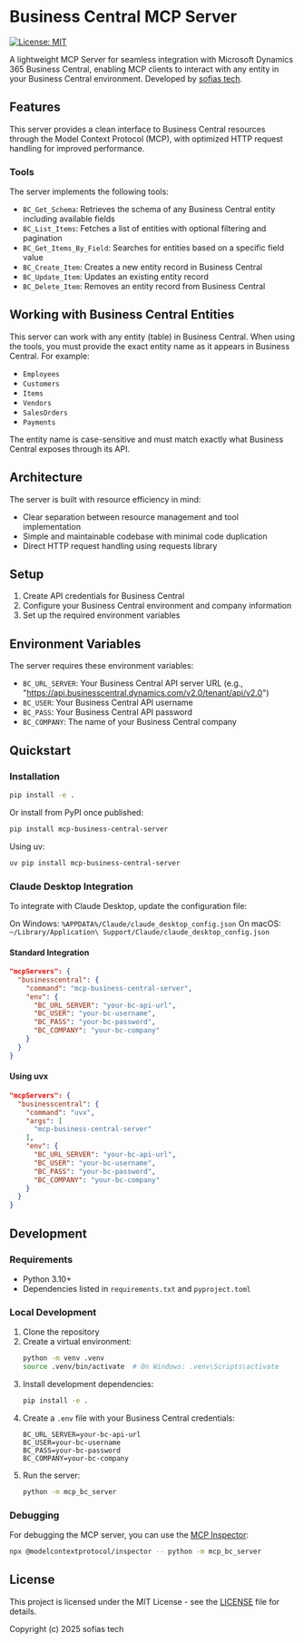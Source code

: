 # Business Central MCP Server

[![License: MIT](https://img.shields.io/badge/License-MIT-blue.svg)](https://opensource.org/licenses/MIT)

A lightweight MCP Server for seamless integration with Microsoft Dynamics 365 Business Central, enabling MCP clients to interact with any entity in your Business Central environment. Developed by [sofias tech](https://github.com/xxx/mcp-business-central-server/).

## Features

This server provides a clean interface to Business Central resources through the Model Context Protocol (MCP), with optimized HTTP request handling for improved performance.

### Tools

The server implements the following tools:

- `BC_Get_Schema`: Retrieves the schema of any Business Central entity including available fields
- `BC_List_Items`: Fetches a list of entities with optional filtering and pagination
- `BC_Get_Items_By_Field`: Searches for entities based on a specific field value
- `BC_Create_Item`: Creates a new entity record in Business Central
- `BC_Update_Item`: Updates an existing entity record
- `BC_Delete_Item`: Removes an entity record from Business Central

## Working with Business Central Entities

This server can work with any entity (table) in Business Central. When using the tools, you must provide the exact entity name as it appears in Business Central. For example:

- `Employees`
- `Customers`
- `Items`
- `Vendors`
- `SalesOrders`
- `Payments`

The entity name is case-sensitive and must match exactly what Business Central exposes through its API.

## Architecture

The server is built with resource efficiency in mind:

- Clear separation between resource management and tool implementation
- Simple and maintainable codebase with minimal code duplication
- Direct HTTP request handling using requests library

## Setup

1. Create API credentials for Business Central
2. Configure your Business Central environment and company information
3. Set up the required environment variables

## Environment Variables

The server requires these environment variables:

- `BC_URL_SERVER`: Your Business Central API server URL (e.g., "https://api.businesscentral.dynamics.com/v2.0/tenant/api/v2.0")
- `BC_USER`: Your Business Central API username
- `BC_PASS`: Your Business Central API password
- `BC_COMPANY`: The name of your Business Central company

## Quickstart

### Installation

```bash
pip install -e .
```

Or install from PyPI once published:

```bash
pip install mcp-business-central-server
```

Using uv:

```bash
uv pip install mcp-business-central-server
```

### Claude Desktop Integration

To integrate with Claude Desktop, update the configuration file:

On Windows: `%APPDATA%/Claude/claude_desktop_config.json`
On macOS: `~/Library/Application\ Support/Claude/claude_desktop_config.json`

#### Standard Integration

```json
"mcpServers": {
  "businesscentral": {
    "command": "mcp-business-central-server",
    "env": {
      "BC_URL_SERVER": "your-bc-api-url",
      "BC_USER": "your-bc-username",
      "BC_PASS": "your-bc-password",
      "BC_COMPANY": "your-bc-company"
    }
  }
}
```

#### Using uvx

```json
"mcpServers": {
  "businesscentral": {
    "command": "uvx",
    "args": [
      "mcp-business-central-server"
    ],
    "env": {
      "BC_URL_SERVER": "your-bc-api-url",
      "BC_USER": "your-bc-username",
      "BC_PASS": "your-bc-password",
      "BC_COMPANY": "your-bc-company"
    }
  }
}
```

## Development

### Requirements

- Python 3.10+
- Dependencies listed in `requirements.txt` and `pyproject.toml`

### Local Development

1. Clone the repository
2. Create a virtual environment:
   ```bash
   python -m venv .venv
   source .venv/bin/activate  # On Windows: .venv\Scripts\activate
   ```
3. Install development dependencies:
   ```bash
   pip install -e .
   ```
4. Create a `.env` file with your Business Central credentials:
   ```
   BC_URL_SERVER=your-bc-api-url
   BC_USER=your-bc-username
   BC_PASS=your-bc-password
   BC_COMPANY=your-bc-company
   ```
5. Run the server:
   ```bash
   python -m mcp_bc_server
   ```

### Debugging

For debugging the MCP server, you can use the [MCP Inspector](https://github.com/modelcontextprotocol/inspector):

```bash
npx @modelcontextprotocol/inspector -- python -m mcp_bc_server
```

## License

This project is licensed under the MIT License - see the [LICENSE](LICENSE) file for details.

Copyright (c) 2025 sofias tech

